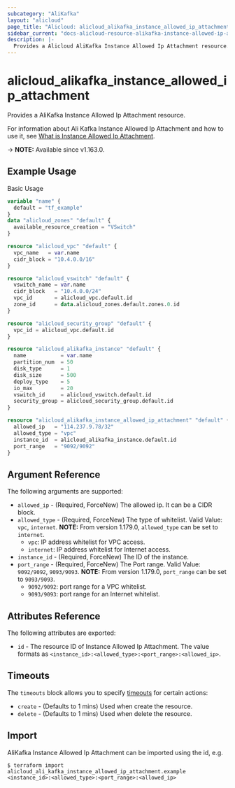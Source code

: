```yaml
---
subcategory: "AliKafka"
layout: "alicloud"
page_title: "Alicloud: alicloud_alikafka_instance_allowed_ip_attachment"
sidebar_current: "docs-alicloud-resource-alikafka-instance-allowed-ip-attachment"
description: |-
  Provides a Alicloud AliKafka Instance Allowed Ip Attachment resource.
---
```


# alicloud_alikafka_instance_allowed_ip_attachment

Provides a AliKafka Instance Allowed Ip Attachment resource.

For information about Ali Kafka Instance Allowed Ip Attachment and how to use it, see [What is Instance Allowed Ip Attachment](https://www.alibabacloud.com/help/en/message-queue-for-apache-kafka/latest/api-alikafka-2019-09-16-updateallowedip).

-> **NOTE:** Available since v1.163.0.

## Example Usage

Basic Usage

```terraform
variable "name" {
  default = "tf_example"
}
data "alicloud_zones" "default" {
  available_resource_creation = "VSwitch"
}

resource "alicloud_vpc" "default" {
  vpc_name   = var.name
  cidr_block = "10.4.0.0/16"
}

resource "alicloud_vswitch" "default" {
  vswitch_name = var.name
  cidr_block   = "10.4.0.0/24"
  vpc_id       = alicloud_vpc.default.id
  zone_id      = data.alicloud_zones.default.zones.0.id
}

resource "alicloud_security_group" "default" {
  vpc_id = alicloud_vpc.default.id
}

resource "alicloud_alikafka_instance" "default" {
  name           = var.name
  partition_num  = 50
  disk_type      = 1
  disk_size      = 500
  deploy_type    = 5
  io_max         = 20
  vswitch_id     = alicloud_vswitch.default.id
  security_group = alicloud_security_group.default.id
}

resource "alicloud_alikafka_instance_allowed_ip_attachment" "default" {
  allowed_ip   = "114.237.9.78/32"
  allowed_type = "vpc"
  instance_id  = alicloud_alikafka_instance.default.id
  port_range   = "9092/9092"
}
```

## Argument Reference

The following arguments are supported:

* `allowed_ip` - (Required, ForceNew) The allowed ip. It can be a CIDR block.
* `allowed_type` - (Required, ForceNew) The type of whitelist. Valid Value: `vpc`, `internet`. **NOTE:** From version 1.179.0, `allowed_type` can be set to `internet`.
  - `vpc`: IP address whitelist for VPC access.
  - `internet`: IP address whitelist for Internet access.
* `instance_id` - (Required, ForceNew) The ID of the instance.
* `port_range` - (Required, ForceNew) The Port range.  Valid Value: `9092/9092`, `9093/9093`. **NOTE:** From version 1.179.0, `port_range` can be set to `9093/9093`.
  - `9092/9092`: port range for a VPC whitelist.
  - `9093/9093`: port range for an Internet whitelist.
  
## Attributes Reference

The following attributes are exported:

* `id` - The resource ID of Instance Allowed Ip Attachment. The value formats as `<instance_id>:<allowed_type>:<port_range>:<allowed_ip>`.

## Timeouts

The `timeouts` block allows you to specify [timeouts](https://www.terraform.io/docs/configuration-0-11/resources.html#timeouts) for certain actions:

* `create` - (Defaults to 1 mins) Used when create the resource.
* `delete` - (Defaults to 1 mins) Used when delete the resource.


## Import

AliKafka Instance Allowed Ip Attachment can be imported using the id, e.g.

```shell
$ terraform import alicloud_ali_kafka_instance_allowed_ip_attachment.example <instance_id>:<allowed_type>:<port_range>:<allowed_ip>
```